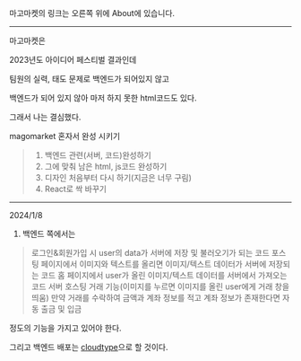 마고마켓의 링크는 오른쪽 위에 About에 있습니다.
_____________________________________________________

마고마켓은

2023년도 아이디어 페스티벌 결과인데

팀원의 실력, 태도 문제로 백엔드가 되어있지 않고

백엔드가 되어 있지 않아 마저 하지 못한 html코드도 있다.

그래서 나는 결심했다.

magomarket 혼자서 완성 시키기

>1. 백엔드 관련(서버, 코드)완성하기
>2. 그에 맞춰 남은 html, js코드 완성하기
>3. 디자인 처음부터 다시 하기(지금은 너무 구림)
>4. React로 싹 바꾸기

______________________________
2024/1/8

1. 백엔드 쪽에서는

>로그인&회원가입 시 user의 data가 서버에 저장 및 불러오기가 되는 코드
>포스팅 페이지에서 이미지와 텍스트를 올리면 이미지/텍스트 데이터가 서버에 저장되는 코드
>홈 페이지에서 user가 올린 이미지/텍스트 데이터를 서버에서 가져오는 코드
>서버 호스팅
>거래 기능(이미지를 누르면 이미지를 올린 user에게 거래 창을 띄움)
>만약 거래를 수락하여 금액과 계좌 정보를 적고 계좌 정보가 존재한다면 자동 출금 및 입금

정도의 기능을 가지고 있어야 한다.

그리고 백엔드 배포는 [cloudtype](https://cloudtype.io/)으로 할 것이다.
